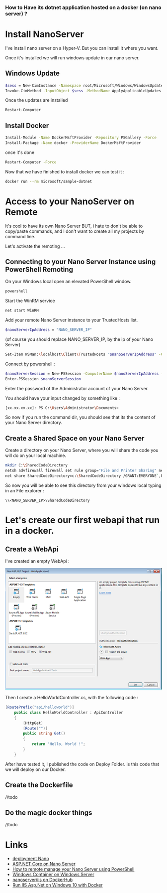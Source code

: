 ### How to Have its dotnet application hosted on a docker (on nano server) ?

# Install NanoServer

I've install nano server on a Hyper-V. 
But you can install it where you want.

Once it's installed we will run windows update in our nano server.

## Windows Update

```bash
$sess = New-CimInstance -Namespace root/Microsoft/Windows/WindowsUpdate -ClassName MSFT_WUOperationsSession
Invoke-CimMethod -InputObject $sess -MethodName ApplyApplicableUpdates
```

Once the updates are installed

```bash
Restart-Computer
```

## Install Docker

```bash
Install-Module -Name DockerMsftProvider -Repository PSGallery -Force
Install-Package -Name docker -ProviderName DockerMsftProvider
```

once it's done

```bash
Restart-Computer -Force
```

Now that we have finished to install docker we can test it :

```bash
docker run --rm microsoft/sample-dotnet
```

# Access to your NanoServer on Remote

It's cool to have its own Nano Server BUT, i hate to don't be able to copy/paste commands, and I don't want to create all my projects by command line.

Let's activate the remoting ...

## Connecting to your Nano Server Instance using PowerShell Remoting

On your Windows local open an elevated PowerShell window.

```bash
powershell
```

Start the WinRM service
```bash
net start WinRM
```

Add your remote Nano Server instance to your TrustedHosts list.

```bash
$nanoServerIpAddress = "NANO_SERVER_IP"
```
(of course you should replace NANO_SERVER_IP, by the ip of your Nano Server)

```bash
Set-Item WSMan:\localhost\Client\TrustedHosts "$nanoServerIpAddress" -Concatenate -Force
```

Connect by powershell :
```bash
$nanoServerSession = New-PSSession -ComputerName $nanoServerIpAddress -Credential ~\Administrator
Enter-PSSession $nanoServerSession
```

Enter the password of the Administrator account of your Nano Server.

You should have your input changed by something like :
```bash
[xx.xx.xx.xx]: PS C:\Users\Administrator\Documents>
```

So now if you run the command dir, you should see that its the content of your Nano Server directory.

## Create a Shared Space on your Nano Server

Create a directory on your Nano Server, where you will share the code you will do on your local machine.

```bash
mkdir C:\SharedCodeDirectory
netsh advfirewall firewall set rule group="File and Printer Sharing" new enable=yes
net share SharedCodeDirectory=c:\SharedCodeDirectory /GRANT:EVERYONE`,FULL
```

So now you will be able to see this directory from your windows local typing in an File explorer :
```
\\<NANO_SERVER_IP>\SharedCodeDirectory
```

# Let's create our first webapi that run in a docker.

## Create a WebApi

I've created an empty WebApi :

![Empty WebApi](https://github.com/Tkanos/DotnetDockerOnNanoServer/blob/master/img/CreateEmptyWebApi.png)

Then I create a HelloWorldController.cs, with the following code :

```csharp
[RoutePrefix("api/helloworld")]
    public class HelloWorldController : ApiController
    {
        [HttpGet]
        [Route("")]
        public string Get()
        {
            return "Hello, World !";
        }
    }
```

After have tested it, I published the code on Deploy Folder. is this code that we will deploy on our Docker.


## Create the Dockerfile

//todo

## Do the magic docker things

//todo


# Links
- [deployment Nano](https://msdn.microsoft.com/en-us/virtualization/windowscontainers/deployment/deployment_nano)
- [ASP.NET Core on Nano Server](https://docs.asp.net/en/latest/tutorials/nano-server.html)
- [How to remote manage your Nano Server using PowerShell](http://www.thomasmaurer.ch/2015/12/how-to-remote-manage-your-nano-server-using-powershell/)
- [Windows Container on Windows Server](https://msdn.microsoft.com/en-us/virtualization/windowscontainers/quick_start/quick_start_windows_server)
- [nanoserver/iis on DockerHub](https://hub.docker.com/r/nanoserver/iis/)
- [Run IIS Asp.Net on Windows 10 with Docker](http://blog.alexellis.io/run-iis-asp-net-on-windows-10-with-docker/)





